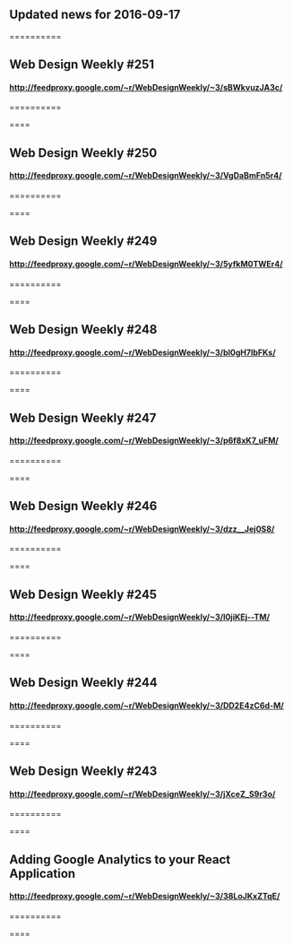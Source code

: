 ## Updated news for 2016-09-17 

==========
## Web Design Weekly #251
#### http://feedproxy.google.com/~r/WebDesignWeekly/~3/sBWkvuzJA3c/

==========

====
## Web Design Weekly #250
#### http://feedproxy.google.com/~r/WebDesignWeekly/~3/VgDaBmFn5r4/

==========

====
## Web Design Weekly #249
#### http://feedproxy.google.com/~r/WebDesignWeekly/~3/5yfkM0TWEr4/

==========

====
## Web Design Weekly #248
#### http://feedproxy.google.com/~r/WebDesignWeekly/~3/bl0gH7lbFKs/

==========

====
## Web Design Weekly #247
#### http://feedproxy.google.com/~r/WebDesignWeekly/~3/p6f8xK7_uFM/

==========

====
## Web Design Weekly #246
#### http://feedproxy.google.com/~r/WebDesignWeekly/~3/dzz__Jej0S8/

==========

====
## Web Design Weekly #245
#### http://feedproxy.google.com/~r/WebDesignWeekly/~3/l0jiKEj--TM/

==========

====
## Web Design Weekly #244
#### http://feedproxy.google.com/~r/WebDesignWeekly/~3/DD2E4zC6d-M/

==========

====
## Web Design Weekly #243
#### http://feedproxy.google.com/~r/WebDesignWeekly/~3/jXceZ_S9r3o/

==========

====
## Adding Google Analytics to your React Application
#### http://feedproxy.google.com/~r/WebDesignWeekly/~3/38LoJKxZTqE/

==========

====
